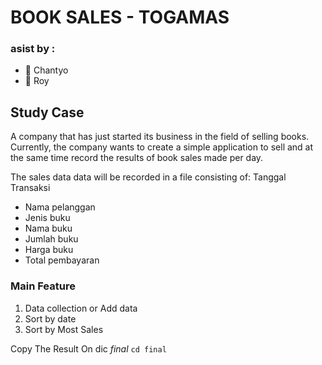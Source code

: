 # BOOK SALES - TOGAMAS


### asist by :
- 👀 Chantyo
- 👀 Roy 
## Study Case
A company that has just started its business in the field of selling books. Currently, the company wants to create a simple application to sell and at the same time record the results of book sales made per day.

The sales data data will be recorded in a file consisting of:
Tanggal Transaksi
- Nama pelanggan
- Jenis buku
- Nama buku
- Jumlah buku
- Harga buku
- Total pembayaran

### Main Feature 
1. Data collection or Add data
2. Sort by date
3. Sort by Most Sales

Copy The Result On dic _final_
`
    cd final
`